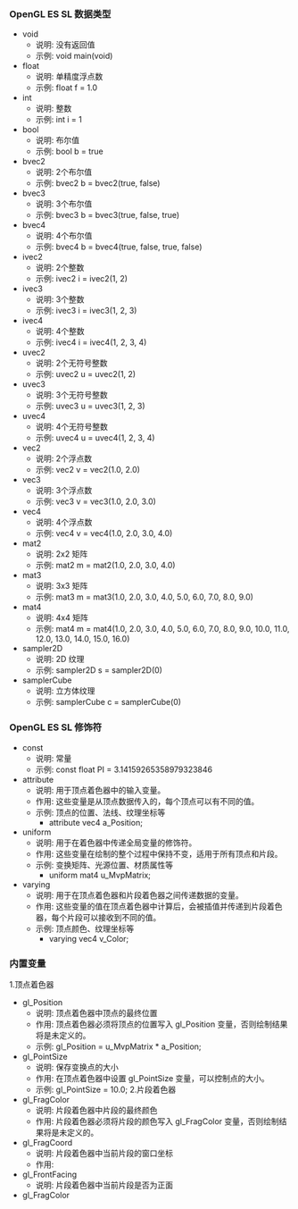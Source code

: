 ### OpenGL ES SL 数据类型
 - void 
   - 说明: 没有返回值
   - 示例: void main(void)
 - float
   - 说明: 单精度浮点数
   - 示例: float f = 1.0
 - int 
   - 说明: 整数
   - 示例: int i = 1
 - bool
   - 说明: 布尔值
   - 示例: bool b = true
 - bvec2
   - 说明: 2个布尔值
   - 示例: bvec2 b = bvec2(true, false)
 - bvec3
   - 说明: 3个布尔值
   - 示例: bvec3 b = bvec3(true, false, true)
 - bvec4
   - 说明: 4个布尔值
   - 示例: bvec4 b = bvec4(true, false, true, false)
 - ivec2
   - 说明: 2个整数
   - 示例: ivec2 i = ivec2(1, 2)
 - ivec3
   - 说明: 3个整数
   - 示例: ivec3 i = ivec3(1, 2, 3)
 - ivec4
   - 说明: 4个整数
   - 示例: ivec4 i = ivec4(1, 2, 3, 4)
 - uvec2
   - 说明: 2个无符号整数
   - 示例: uvec2 u = uvec2(1, 2)
 - uvec3
   - 说明: 3个无符号整数
   - 示例: uvec3 u = uvec3(1, 2, 3)
 - uvec4
   - 说明: 4个无符号整数
   - 示例: uvec4 u = uvec4(1, 2, 3, 4)
 - vec2
   - 说明: 2个浮点数
   - 示例: vec2 v = vec2(1.0, 2.0)
 - vec3
   - 说明: 3个浮点数
   - 示例: vec3 v = vec3(1.0, 2.0, 3.0)
 - vec4
   - 说明: 4个浮点数
   - 示例: vec4 v = vec4(1.0, 2.0, 3.0, 4.0)
 - mat2
   - 说明: 2x2 矩阵
   - 示例: mat2 m = mat2(1.0, 2.0, 3.0, 4.0)
 - mat3
   - 说明: 3x3 矩阵
   - 示例: mat3 m = mat3(1.0, 2.0, 3.0, 4.0, 5.0, 6.0, 7.0, 8.0, 9.0)
 - mat4
   - 说明: 4x4 矩阵
   - 示例: mat4 m = mat4(1.0, 2.0, 3.0, 4.0, 5.0, 6.0, 7.0, 8.0, 9.0, 10.0, 11.0, 12.0, 13.0, 14.0, 15.0, 16.0)
 - sampler2D
   - 说明: 2D 纹理
   - 示例: sampler2D s = sampler2D(0)
 - samplerCube
   - 说明: 立方体纹理
   - 示例: samplerCube c = samplerCube(0)


### OpenGL ES SL 修饰符
- const
  - 说明: 常量
  - 示例: const float PI = 3.14159265358979323846
- attribute
  - 说明: 用于顶点着色器中的输入变量。
  - 作用: 这些变量是从顶点数据传入的，每个顶点可以有不同的值。
  - 示例: 顶点的位置、法线、纹理坐标等  
    - attribute vec4 a_Position;
- uniform
  - 说明: 用于在着色器中传递全局变量的修饰符。
  - 作用: 这些变量在绘制的整个过程中保持不变，适用于所有顶点和片段。
  - 示例: 变换矩阵、光源位置、材质属性等
    - uniform mat4 u_MvpMatrix;
- varying
  - 说明: 用于在顶点着色器和片段着色器之间传递数据的变量。
  - 作用: 这些变量的值在顶点着色器中计算后，会被插值并传递到片段着色器，每个片段可以接收到不同的值。
  - 示例: 顶点颜色、纹理坐标等
    - varying vec4 v_Color;

### 内置变量
1.顶点着色器
 - gl_Position
   - 说明: 顶点着色器中顶点的最终位置
   - 作用: 顶点着色器必须将顶点的位置写入 gl_Position 变量，否则绘制结果将是未定义的。
   - 示例: gl_Position = u_MvpMatrix * a_Position;
- gl_PointSize
   - 说明: 保存变换点的大小
   - 作用: 在顶点着色器中设置 gl_PointSize 变量，可以控制点的大小。
   - 示例: gl_PointSize = 10.0;
2.片段着色器
 - gl_FragColor
   - 说明: 片段着色器中片段的最终颜色
   - 作用: 片段着色器必须将片段的颜色写入 gl_FragColor 变量，否则绘制结果将是未定义的。
 - gl_FragCoord
   - 说明: 片段着色器中当前片段的窗口坐标
   - 作用:
 - gl_FrontFacing
   - 说明: 片段着色器中当前片段是否为正面
 - gl_FragColor

